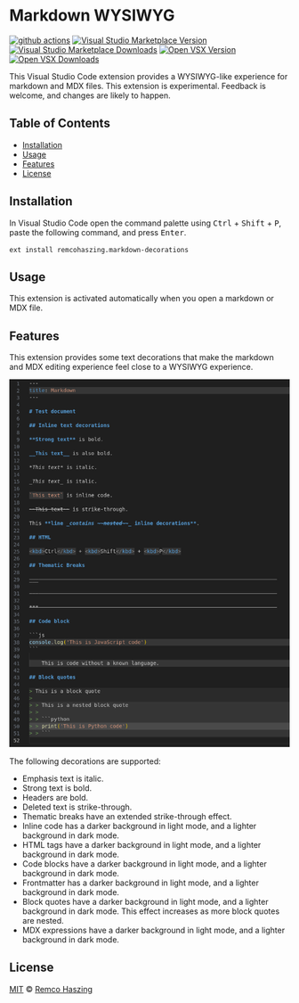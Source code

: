 # Markdown WYSIWYG

[![github actions](https://github.com/remcohaszing/vscode-markdown-decorations/actions/workflows/ci.yaml/badge.svg)](https://github.com/remcohaszing/vscode-markdown-decorations/actions/workflows/ci.yaml)
[![Visual Studio Marketplace Version](https://img.shields.io/visual-studio-marketplace/v/remcohaszing.markdown-decorations)](https://marketplace.visualstudio.com/items?itemName=remcohaszing.markdown-decorations)
[![Visual Studio Marketplace Downloads](https://img.shields.io/visual-studio-marketplace/d/remcohaszing.markdown-decorations)](https://marketplace.visualstudio.com/items?itemName=remcohaszing.markdown-decorations)
[![Open VSX Version](https://img.shields.io/open-vsx/v/remcohaszing/markdown-decorations)](https://open-vsx.org/extension/remcohaszing/markdown-decorations)
[![Open VSX Downloads](https://img.shields.io/open-vsx/dt/remcohaszing/markdown-decorations)](https://open-vsx.org/extension/remcohaszing/markdown-decorations)

This Visual Studio Code extension provides a WYSIWYG-like experience for markdown and MDX files.
This extension is experimental. Feedback is welcome, and changes are likely to happen.

## Table of Contents

- [Installation](#installation)
- [Usage](#usage)
- [Features](#features)
- [License](#license)

## Installation

In Visual Studio Code open the command palette using <kbd>Ctrl</kbd> + <kbd>Shift</kbd> +
<kbd>P</kbd>, paste the following command, and press <kbd>Enter</kbd>.

```
ext install remcohaszing.markdown-decorations
```

## Usage

This extension is activated automatically when you open a markdown or MDX file.

## Features

This extension provides some text decorations that make the markdown and MDX editing experience feel
close to a WYSIWYG experience.

![Screenshot showing the extension in action](screenshot.png)

The following decorations are supported:

- Emphasis text is italic.
- Strong text is bold.
- Headers are bold.
- Deleted text is strike-through.
- Thematic breaks have an extended strike-through effect.
- Inline code has a darker background in light mode, and a lighter background in dark mode.
- HTML tags have a darker background in light mode, and a lighter background in dark mode.
- Code blocks have a darker background in light mode, and a lighter background in dark mode.
- Frontmatter has a darker background in light mode, and a lighter background in dark mode.
- Block quotes have a darker background in light mode, and a lighter background in dark mode. This
  effect increases as more block quotes are nested.
- MDX expressions have a darker background in light mode, and a lighter background in dark mode.

## License

[MIT](LICENSE.md) © [Remco Haszing](https://github.com/remcohaszing)
